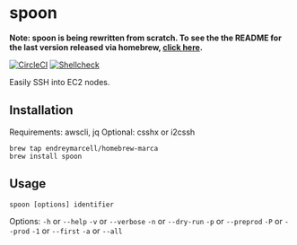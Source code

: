 # spoon

__Note: spoon is being rewritten from scratch. To see the the README for the last version released via homebrew, [click here](https://github.com/endreymarcell/spoon/blob/ec81fcdcae1b809fc2889c8bd8a71b530ac99d06/README.md).__

[![CircleCI](https://circleci.com/gh/endreymarcell/spoon.svg?style=svg)](https://circleci.com/gh/endreymarcell/spoon)
[![Shellcheck](https://img.shields.io/badge/code%20style-shellcheck-lightgrey.svg)](https://github.com/koalaman/shellcheck)

Easily SSH into EC2 nodes.

## Installation

Requirements: awscli, jq
Optional: csshx or i2cssh

```
brew tap endreymarcell/homebrew-marca
brew install spoon
```

## Usage

`spoon [options] identifier`

Options:
`-h` or `--help`
`-v` or `--verbose`
`-n` or `--dry-run`
`-p` or `--preprod`
`-P` or `--prod`
`-1` or `--first`
`-a` or `--all`
